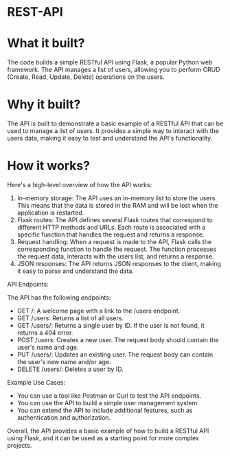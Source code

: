 # REST-API
# What it built?

The code builds a simple RESTful API using Flask, a popular Python web framework. The API manages a list of users, allowing you to perform CRUD (Create, Read, Update, Delete) operations on the users.

# Why it built?

The API is built to demonstrate a basic example of a RESTful API that can be used to manage a list of users. It provides a simple way to interact with the users data, making it easy to test and understand the API's functionality.

# How it works?

Here's a high-level overview of how the API works:

1. In-memory storage: The API uses an in-memory list to store the users. This means that the data is stored in the RAM and will be lost when the application is restarted.
2. Flask routes: The API defines several Flask routes that correspond to different HTTP methods and URLs. Each route is associated with a specific function that handles the request and returns a response.
3. Request handling: When a request is made to the API, Flask calls the corresponding function to handle the request. The function processes the request data, interacts with the users list, and returns a response.
4. JSON responses: The API returns JSON responses to the client, making it easy to parse and understand the data.

API Endpoints:

The API has the following endpoints:

- GET /: A welcome page with a link to the /users endpoint.
- GET /users: Returns a list of all users.
- GET /users/: Returns a single user by ID. If the user is not found, it returns a 404 error.
- POST /users: Creates a new user. The request body should contain the user's name and age.
- PUT /users/: Updates an existing user. The request body can contain the user's new name and/or age.
- DELETE /users/: Deletes a user by ID.

Example Use Cases:

- You can use a tool like Postman or Curl to test the API endpoints.
- You can use the API to build a simple user management system.
- You can extend the API to include additional features, such as authentication and authorization.

Overall, the API provides a basic example of how to build a RESTful API using Flask, and it can be used as a starting point for more complex projects.
